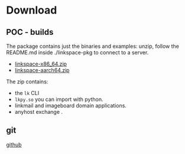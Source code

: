 
# Download

## POC - builds

The package contains just the binaries and examples:
unzip, follow the README.md inside ./linkspace-pkg to connect to a server.

- [linkspace-x86_64.zip](./download/linkspace-x86_64-unknown-linux-gnu.zip)
- [linkspace-aarch64.zip](./download/linkspace-aarch64-unknown-linux-gnu.zip)

The zip contains:

- the `lk` CLI
- `lkpy.so` you can import with python.
- linkmail and imageboard domain applications.
- anyhost exchange .

## git

[github](https://github.com/AntonSol919/linkspace)
